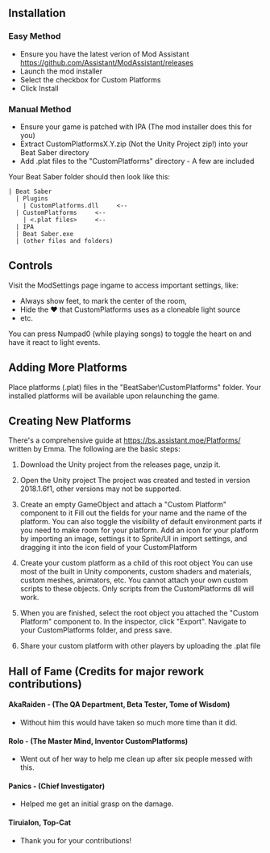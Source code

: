 ## Installation
### Easy Method

* Ensure you have the latest verion of Mod Assistant https://github.com/Assistant/ModAssistant/releases
* Launch the mod installer
* Select the checkbox for Custom Platforms
* Click Install
### Manual Method

* Ensure your game is patched with IPA (The mod installer does this for you)
* Extract CustomPlatformsX.Y.zip (Not the Unity Project zip!) into your Beat Saber directory
* Add .plat files to the "CustomPlatforms" directory - A few are included 

Your Beat Saber folder should then look like this:

```
| Beat Saber
  | Plugins
    | CustomPlatforms.dll     <-- 
  | CustomPlatforms		<--
    | <.plat files>		<--
  | IPA
  | Beat Saber.exe
  | (other files and folders)
```

## Controls

Visit the ModSettings page ingame to access important settings, like:
* Always show feet, to mark the center of the room,
* Hide the :heart: that CustomPlatforms uses as a cloneable light source
* etc.

You can press Numpad0 (while playing songs) to toggle the heart on and have it react to light events.

## Adding More Platforms

Place platforms (.plat) files in the "BeatSaber\CustomPlatforms" folder.
Your installed platforms will be available upon relaunching the game.

## Creating New Platforms

There's a comprehensive guide at https://bs.assistant.moe/Platforms/ written by Emma. The following are the basic steps:

1. Download the Unity project from the releases page, unzip it.

2. Open the Unity project
The project was created and tested in version 2018.1.6f1, other versions may not be supported.

3. Create an empty GameObject and attach a "Custom Platform" component to it
Fill out the fields for your name and the name of the platform.  You can also toggle the visibility of default environment parts if you need to make room for your platform.
Add an icon for your platform by importing an image, settings it to Sprite/UI in import settings, and dragging it into the icon field of your CustomPlatform

4. Create your custom platform as a child of this root object
You can use most of the built in Unity components, custom shaders and materials, custom meshes, animators, etc.
You cannot attach your own custom scripts to these objects. Only scripts from the CustomPlatforms dll will work.

5. When you are finished, select the root object you attached the "Custom Platform" component to.
In the inspector, click "Export". Navigate to your CustomPlatforms folder, and press save.

6. Share your custom platform with other players by uploading the .plat file

## Hall of Fame (Credits for major rework contributions)
#### AkaRaiden - (The QA Department, Beta Tester, Tome of Wisdom)
  - Without him this would have taken so much more time than it did.

#### Rolo - (The Master Mind, Inventor CustomPlatforms)
  - Went out of her way to help me clean up after six people messed with this.

#### Panics - (Chief Investigator)
  - Helped me get an initial grasp on the damage.

#### Tiruialon, Top-Cat 
 - Thank you for your contributions! 